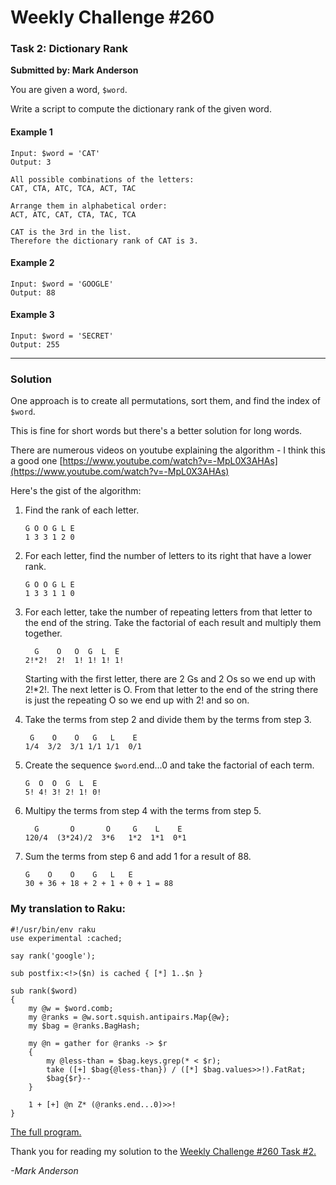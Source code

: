 # Weekly Challenge #260

### Task 2: Dictionary Rank
**Submitted by: Mark Anderson**

You are given a word, ```$word```.

Write a script to compute the dictionary rank of the given word.

#### Example 1
```
Input: $word = 'CAT'
Output: 3

All possible combinations of the letters:
CAT, CTA, ATC, TCA, ACT, TAC

Arrange them in alphabetical order:
ACT, ATC, CAT, CTA, TAC, TCA

CAT is the 3rd in the list.
Therefore the dictionary rank of CAT is 3.
```

#### Example 2
```
Input: $word = 'GOOGLE'
Output: 88
```

#### Example 3
```
Input: $word = 'SECRET'
Output: 255
```

---

### Solution

One approach is to create all permutations, sort them, and find the index of ```$word```.

This is fine for short words but there's a better solution for long words.

There are numerous videos on youtube explaining the algorithm - I think this a good one [https://www.youtube.com/watch?v=-MpL0X3AHAs](https://www.youtube.com/watch?v=-MpL0X3AHAs)

Here's the gist of the algorithm:

1. Find the rank of each letter.

   ```
   G O O G L E
   1 3 3 1 2 0
   ```

2. For each letter, find the number of letters to its right that have a lower rank.

   ```
   G O O G L E
   1 3 3 1 1 0
   ```

3. For each letter, take the number of repeating letters from that letter to the end of the string.
   Take the factorial of each result and multiply them together.

   ```
     G    O   O  G  L  E
   2!*2!  2!  1! 1! 1! 1!
   ```

   Starting with the first letter, there are 2 Gs and 2 Os so we end up with 2!*2!.
   The next letter is O. From that letter to the end of the string there is just the repeating O so we end up with 2!
   and so on.

4. Take the terms from step 2 and divide them by the terms from step 3.

   ```
    G    O    O   G   L    E
   1/4  3/2  3/1 1/1 1/1  0/1
   ```

5. Create the sequence ```$word```.end...0 and take the factorial of each term.

   ```
   G  O  O  G  L  E
   5! 4! 3! 2! 1! 0!
   ```

6. Multipy the terms from step 4 with the terms from step 5.

   ```
     G       O       O     G    L    E
   120/4  (3*24)/2  3*6   1*2  1*1  0*1
   ```

7. Sum the terms from step 6 and add 1 for a result of 88.
   ```
   G    O    O    G   L   E
   30 + 36 + 18 + 2 + 1 + 0 + 1 = 88
   ```
### My translation to Raku:

```
#!/usr/bin/env raku
use experimental :cached;

say rank('google');

sub postfix:<!>($n) is cached { [*] 1..$n }

sub rank($word)
{
    my @w = $word.comb;
    my @ranks = @w.sort.squish.antipairs.Map{@w};
    my $bag = @ranks.BagHash;

    my @n = gather for @ranks -> $r
    {
        my @less-than = $bag.keys.grep(* < $r);
        take ([+] $bag{@less-than}) / ([*] $bag.values>>!).FatRat;
        $bag{$r}--
    }

    1 + [+] @n Z* (@ranks.end...0)>>!
}
```

[The full program.](https://github.com/manwar/perlweeklychallenge-club/blob/master/challenge-260/mark-anderson/raku/ch-2.raku)

Thank you for reading my solution to the [Weekly Challenge #260 Task #2.](https://theweeklychallenge.org/blog/perl-weekly-challenge-260/)

*-Mark Anderson*
